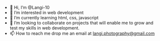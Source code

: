 - 👋 Hi, I’m @Langi-10
- 👀 I’m interested in web development
- 🌱 I’m currently learning html, css, javascript 
- 💞️ I’m looking to collaborate on projects that will enable me to grow and test my skills in web development. 
- 📫 How to reach me drop me an email at langi.photography@gmail.com

<!---
Langi-10/Langi-10 is a ✨ special ✨ repository because its `README.md` (this file) appears on your GitHub profile.
You can click the Preview link to take a look at your changes.
--->
